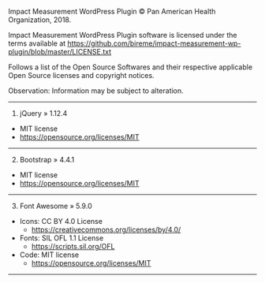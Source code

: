 Impact Measurement WordPress Plugin © Pan American Health Organization, 2018.

Impact Measurement WordPress Plugin software is licensed under the terms available at https://github.com/bireme/impact-measurement-wp-plugin/blob/master/LICENSE.txt

Follows a list of the Open Source Softwares and their respective applicable Open Source licenses and copyright notices.

Observation: Information may be subject to alteration.

***
1. jQuery » 1.12.4

* MIT license
* https://opensource.org/licenses/MIT
***
2. Bootstrap » 4.4.1

* MIT license
* https://opensource.org/licenses/MIT
***
3. Font Awesome » 5.9.0

* Icons: CC BY 4.0 License
  * https://creativecommons.org/licenses/by/4.0/
* Fonts: SIL OFL 1.1 License
  * https://scripts.sil.org/OFL
* Code: MIT license
  * https://opensource.org/licenses/MIT
***
